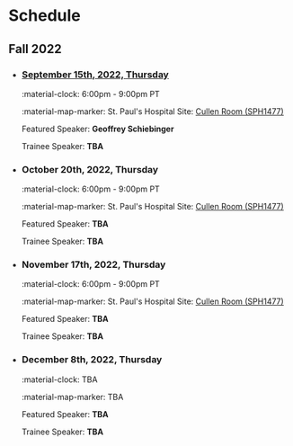 # Schedule

## Fall 2022

<div class="timeline" markdown="1">

- ### [September 15th, 2022, Thursday](./archive/2022/2022-09-15.md)

    :material-clock: 6:00pm - 9:00pm PT

    :material-map-marker:  St. Paul's Hospital Site: [Cullen Room (SPH1477)](https://drive.google.com/file/d/1VBdWxJj_WJeWCcdox4RY5wFWI2F5Gfgy/view?usp=sharing)

    Featured Speaker: **Geoffrey Schiebinger**

    Trainee Speaker: **TBA**

- ### October 20th, 2022, Thursday

    :material-clock: 6:00pm - 9:00pm PT

    :material-map-marker:  St. Paul's Hospital Site: [Cullen Room (SPH1477)](https://drive.google.com/file/d/1VBdWxJj_WJeWCcdox4RY5wFWI2F5Gfgy/view?usp=sharing)

    Featured Speaker: **TBA**

    Trainee Speaker: **TBA**

- ### November 17th, 2022, Thursday

    :material-clock: 6:00pm - 9:00pm PT

    :material-map-marker:  St. Paul's Hospital Site: [Cullen Room (SPH1477)](https://drive.google.com/file/d/1VBdWxJj_WJeWCcdox4RY5wFWI2F5Gfgy/view?usp=sharing)

    Featured Speaker: **TBA**

    Trainee Speaker: **TBA**

- ### December 8th, 2022, Thursday

    :material-clock: TBA

    :material-map-marker:  TBA

    Featured Speaker: **TBA**

    Trainee Speaker: **TBA**

</div>

